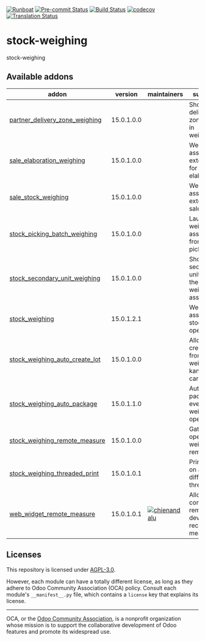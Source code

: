 
[![Runboat](https://img.shields.io/badge/runboat-Try%20me-875A7B.png)](https://runboat.odoo-community.org/builds?repo=OCA/stock-weighing&target_branch=15.0)
[![Pre-commit Status](https://github.com/OCA/stock-weighing/actions/workflows/pre-commit.yml/badge.svg?branch=15.0)](https://github.com/OCA/stock-weighing/actions/workflows/pre-commit.yml?query=branch%3A15.0)
[![Build Status](https://github.com/OCA/stock-weighing/actions/workflows/test.yml/badge.svg?branch=15.0)](https://github.com/OCA/stock-weighing/actions/workflows/test.yml?query=branch%3A15.0)
[![codecov](https://codecov.io/gh/OCA/stock-weighing/branch/15.0/graph/badge.svg)](https://codecov.io/gh/OCA/stock-weighing)
[![Translation Status](https://translation.odoo-community.org/widgets/stock-weighing-15-0/-/svg-badge.svg)](https://translation.odoo-community.org/engage/stock-weighing-15-0/?utm_source=widget)

<!-- /!\ do not modify above this line -->

# stock-weighing

stock-weighing

<!-- /!\ do not modify below this line -->

<!-- prettier-ignore-start -->

[//]: # (addons)

Available addons
----------------
addon | version | maintainers | summary
--- | --- | --- | ---
[partner_delivery_zone_weighing](partner_delivery_zone_weighing/) | 15.0.1.0.0 |  | Show delivery zones info in weighings
[sale_elaboration_weighing](sale_elaboration_weighing/) | 15.0.1.0.0 |  | Weighing assistant extension for elaborations
[sale_stock_weighing](sale_stock_weighing/) | 15.0.1.0.0 |  | Weight assistant extension sales
[stock_picking_batch_weighing](stock_picking_batch_weighing/) | 15.0.1.0.0 |  | Launch the weighing assistant from batch pickings
[stock_secondary_unit_weighing](stock_secondary_unit_weighing/) | 15.0.1.0.0 |  | Show secondary unit info in the weighing assistant
[stock_weighing](stock_weighing/) | 15.0.1.2.1 |  | Weighing assistant for stock operations
[stock_weighing_auto_create_lot](stock_weighing_auto_create_lot/) | 15.0.1.0.0 |  | Allow to create lots from the weighing kanban cards
[stock_weighing_auto_package](stock_weighing_auto_package/) | 15.0.1.1.0 |  | Auto create package for every weighing operation
[stock_weighing_remote_measure](stock_weighing_remote_measure/) | 15.0.1.0.0 |  | Gather the operations weights remotely
[stock_weighing_threaded_print](stock_weighing_threaded_print/) | 15.0.1.0.1 |  | Print labels on a different thread
[web_widget_remote_measure](web_widget_remote_measure/) | 15.0.1.0.1 | [![chienandalu](https://github.com/chienandalu.png?size=30px)](https://github.com/chienandalu) | Allows to connect to remote devices to record measures

[//]: # (end addons)

<!-- prettier-ignore-end -->

## Licenses

This repository is licensed under [AGPL-3.0](LICENSE).

However, each module can have a totally different license, as long as they adhere to Odoo Community Association (OCA)
policy. Consult each module's `__manifest__.py` file, which contains a `license` key
that explains its license.

----
OCA, or the [Odoo Community Association](http://odoo-community.org/), is a nonprofit
organization whose mission is to support the collaborative development of Odoo features
and promote its widespread use.
